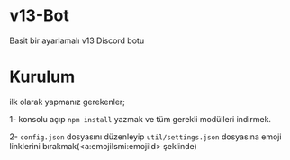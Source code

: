 # v13-Bot
Basit bir ayarlamalı v13 Discord botu

# Kurulum

ilk olarak yapmanız gerekenler;

1- konsolu açıp `npm install` yazmak ve tüm gerekli modülleri indirmek.

2- `config.json` dosyasını düzenleyip `util/settings.json` dosyasına emoji linklerini bırakmak(<a:emojiIsmi:emojiId> şeklinde)

